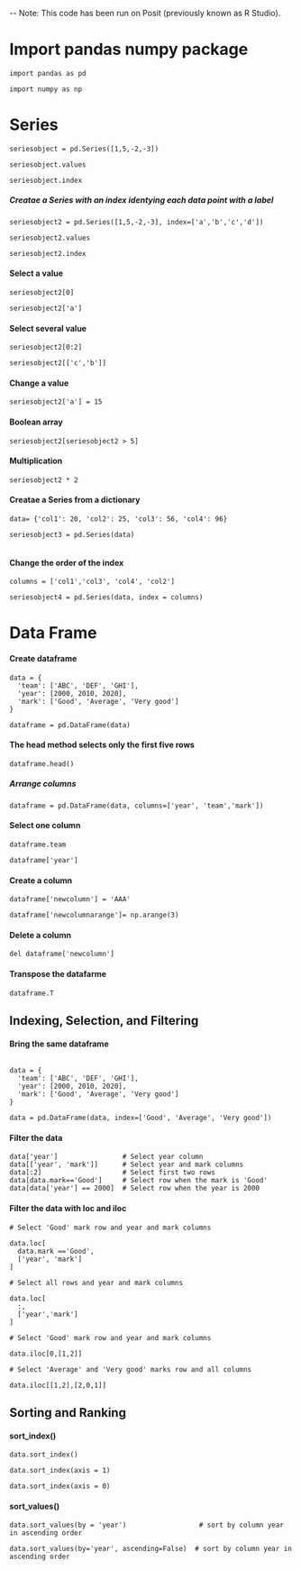 
-- Note: This code has been run on Posit (previously known as R Studio).


#  Import  pandas numpy package    

```
import pandas as pd

import numpy as np

```


# Series
   

```
seriesobject = pd.Series([1,5,-2,-3])

seriesobject.values

seriesobject.index

```



##### Creatae a Series with an index identying each data point with a label

```
seriesobject2 = pd.Series([1,5,-2,-3], index=['a','b','c','d'])

seriesobject2.values

seriesobject2.index
```

#### Select a value 

```
seriesobject2[0]

seriesobject2['a']
```

#### Select several value 

```
seriesobject2[0:2]

seriesobject2[['c','b']]
```

#### Change a value

```
seriesobject2['a'] = 15
```

#### Boolean array 

```
seriesobject2[seriesobject2 > 5]
```

#### Multiplication

```
seriesobject2 * 2
```

#### Creatae a Series from a dictionary

```
data= {'col1': 20, 'col2': 25, 'col3': 56, 'col4': 96}

seriesobject3 = pd.Series(data)


```

#### Change the order of the index

```
columns = ['col1','col3', 'col4', 'col2']

seriesobject4 = pd.Series(data, index = columns)

```

# Data Frame


#### Create dataframe

```
data = {
  'team': ['ABC', 'DEF', 'GHI'],
  'year': [2000, 2010, 2020],
  'mark': ['Good', 'Average', 'Very good']
}

dataframe = pd.DataFrame(data)
```



#### The head method selects only the first five rows

```
dataframe.head()
```

##### Arrange columns

```
dataframe = pd.DataFrame(data, columns=['year', 'team','mark'])
```

#### Select one column

```
dataframe.team

dataframe['year']
```

#### Create a column

```
dataframe['newcolumn'] = 'AAA'

dataframe['newcolumnarange']= np.arange(3)

```

#### Delete a column

```
del dataframe['newcolumn']
```

#### Transpose the datafarme

```
dataframe.T
```



## Indexing, Selection, and Filtering


#### Bring the same dataframe

```

data = {
  'team': ['ABC', 'DEF', 'GHI'],
  'year': [2000, 2010, 2020],
  'mark': ['Good', 'Average', 'Very good']
}

data = pd.DataFrame(data, index=['Good', 'Average', 'Very good'])
```

#### Filter the data

```
data['year']                # Select year column
data[['year', 'mark']]      # Select year and mark columns
data[:2]                    # Select first two rows
data[data.mark=='Good']     # Select row when the mark is 'Good'
data[data['year'] == 2000]  # Select row when the year is 2000

```

#### Filter the data with loc and iloc

```
# Select 'Good' mark row and year and mark columns

data.loc[
  data.mark =='Good',
  ['year', 'mark']
]

# Select all rows and year and mark columns

data.loc[
  :,
  ['year','mark']
]

# Select 'Good' mark row and year and mark columns

data.iloc[0,[1,2]]

# Select 'Average' and 'Very good' marks row and all columns

data.iloc[[1,2],[2,0,1]]

```

## Sorting and Ranking 


#### sort_index()


```
data.sort_index()

data.sort_index(axis = 1)

data.sort_index(axis = 0)

```

#### sort_values()


```
data.sort_values(by = 'year')                  # sort by column year in ascending order

data.sort_values(by='year', ascending=False)  # sort by column year in ascending order

```
